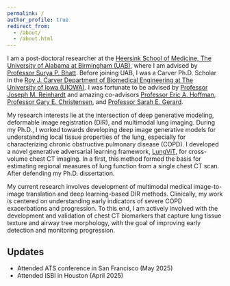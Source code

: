 ```yaml
---
permalink: /
author_profile: true
redirect_from: 
  - /about/
  - /about.html
---
```


I am a post-doctoral researcher at the [Heersink School of Medicine, The University of Alabama at Birmingham (UAB)](https://www.uab.edu/medicine/home/), where I am advised by [Professor Surya P. Bhatt](https://scholars.uab.edu/631-surya-bhatt). Before joining UAB, I was a Carver Ph.D. Scholar in the [Roy J. Carver Department of Biomedical Engineering at The University of Iowa (UIOWA)](https://engineering.uiowa.edu/bme). I was fortunate to be advised by [Professor Joseph M. Reinhardt](https://engineering.uiowa.edu/directory/joseph-m-reinhardt) and amazing co-advisors [Professor Eric A. Hoffman](https://radiology.medicine.uiowa.edu/people/faculty/eric-hoffman), [Professor Gary E. Christensen](https://engineering.uiowa.edu/directory/gec), and [Professor Sarah E. Gerard](https://engineering.uiowa.edu/directory/sarah-e-gerard). 

My research interests lie at the intersection of deep generative modeling, deformable image registration (DIR), and multimodal lung imaging. During my Ph.D., I worked towards developing deep image generative models for understanding local tissue properties of the lung, especially for characterizing chronic obstructive pulmonary disease (COPD). I developed a novel generative adversarial learning framework, [LungViT](https://ieeexplore.ieee.org/document/10439260), for cross-volume chest CT imaging. In a first, this method formed the basis for estimating regional measures of lung function from a single chest CT scan. After defending my Ph.D. dissertation.

My current research involves development of multimodal medical image-to-image translation and deep learning-based DIR methods. Clinically, my work is centered on understanding early indicators of severe COPD exacerbations and progression. To this end, I am actively involved with the development and validation of chest CT biomarkers that capture lung tissue texture and airway tree morphology, with the goal of improving early detection and monitoring progression.



Updates
------
- Attended ATS conference in San Francisco (May 2025)
- Attended ISBI in Houston (April 2025)

